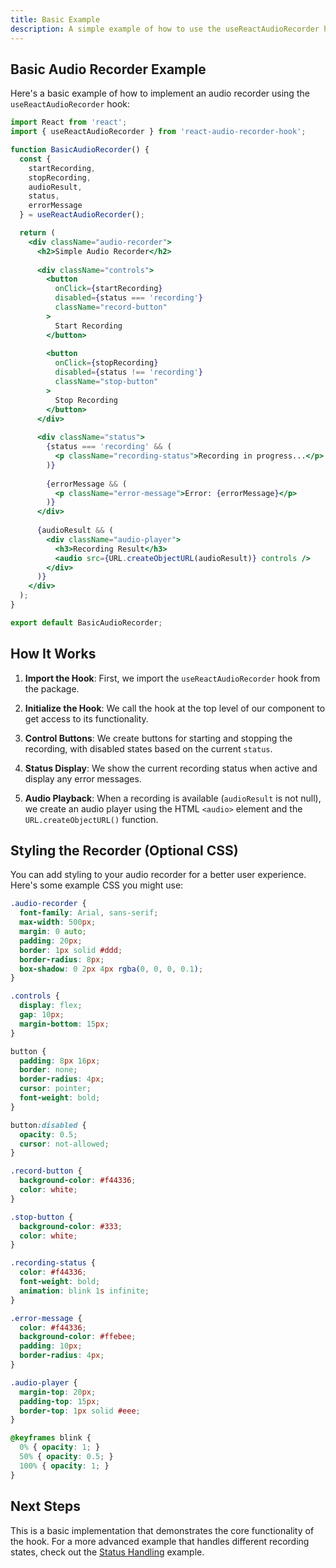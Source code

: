 ```yaml
---
title: Basic Example
description: A simple example of how to use the useReactAudioRecorder hook.
---
```


## Basic Audio Recorder Example

Here's a basic example of how to implement an audio recorder using the `useReactAudioRecorder` hook:

```jsx
import React from 'react';
import { useReactAudioRecorder } from 'react-audio-recorder-hook';

function BasicAudioRecorder() {
  const {
    startRecording,
    stopRecording,
    audioResult,
    status,
    errorMessage
  } = useReactAudioRecorder();

  return (
    <div className="audio-recorder">
      <h2>Simple Audio Recorder</h2>
      
      <div className="controls">
        <button 
          onClick={startRecording}
          disabled={status === 'recording'}
          className="record-button"
        >
          Start Recording
        </button>
        
        <button 
          onClick={stopRecording}
          disabled={status !== 'recording'}
          className="stop-button"
        >
          Stop Recording
        </button>
      </div>
      
      <div className="status">
        {status === 'recording' && (
          <p className="recording-status">Recording in progress...</p>
        )}
        
        {errorMessage && (
          <p className="error-message">Error: {errorMessage}</p>
        )}
      </div>
      
      {audioResult && (
        <div className="audio-player">
          <h3>Recording Result</h3>
          <audio src={URL.createObjectURL(audioResult)} controls />
        </div>
      )}
    </div>
  );
}

export default BasicAudioRecorder;
```

## How It Works

1. **Import the Hook**: First, we import the `useReactAudioRecorder` hook from the package.

2. **Initialize the Hook**: We call the hook at the top level of our component to get access to its functionality.

3. **Control Buttons**: We create buttons for starting and stopping the recording, with disabled states based on the current `status`.

4. **Status Display**: We show the current recording status when active and display any error messages.

5. **Audio Playback**: When a recording is available (`audioResult` is not null), we create an audio player using the HTML `<audio>` element and the `URL.createObjectURL()` function.

## Styling the Recorder (Optional CSS)

You can add styling to your audio recorder for a better user experience. Here's some example CSS you might use:

```css
.audio-recorder {
  font-family: Arial, sans-serif;
  max-width: 500px;
  margin: 0 auto;
  padding: 20px;
  border: 1px solid #ddd;
  border-radius: 8px;
  box-shadow: 0 2px 4px rgba(0, 0, 0, 0.1);
}

.controls {
  display: flex;
  gap: 10px;
  margin-bottom: 15px;
}

button {
  padding: 8px 16px;
  border: none;
  border-radius: 4px;
  cursor: pointer;
  font-weight: bold;
}

button:disabled {
  opacity: 0.5;
  cursor: not-allowed;
}

.record-button {
  background-color: #f44336;
  color: white;
}

.stop-button {
  background-color: #333;
  color: white;
}

.recording-status {
  color: #f44336;
  font-weight: bold;
  animation: blink 1s infinite;
}

.error-message {
  color: #f44336;
  background-color: #ffebee;
  padding: 10px;
  border-radius: 4px;
}

.audio-player {
  margin-top: 20px;
  padding-top: 15px;
  border-top: 1px solid #eee;
}

@keyframes blink {
  0% { opacity: 1; }
  50% { opacity: 0.5; }
  100% { opacity: 1; }
}
```

## Next Steps

This is a basic implementation that demonstrates the core functionality of the hook. For a more advanced example that handles different recording states, check out the [Status Handling](/examples/status-handling/) example. 